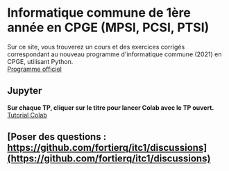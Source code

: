 # Informatique commune de 1ère année en CPGE (MPSI, PCSI, PTSI)

Sur ce site, vous trouverez un cours et des exercices corrigés correspondant au nouveau programme d'informatique commune (2021) en CPGE, utilisant Python.  
[Programme officiel](https://prepas.org/index.php?document=72)

## Jupyter

**Sur chaque TP, cliquer sur le titre pour lancer Colab avec le TP ouvert.**  
[Tutorial Colab](https://colab.research.google.com/notebooks/basic_features_overview.ipynb#scrollTo=KR921S_OQSHG)

## [Poser des questions : https://github.com/fortierq/itc1/discussions](https://github.com/fortierq/itc1/discussions)
